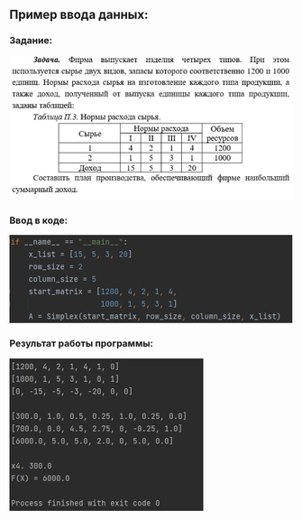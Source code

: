 ## Пример ввода данных:
### Задание:
![Задание](https://github.com/sunrekay/SimplexMethod/blob/main/screenshots/%D0%B7%D0%B0%D0%B4%D0%B0%D0%BD%D0%B8%D0%B5.jpg)

### Ввод в коде:
![Ввод в коде](https://github.com/sunrekay/SimplexMethod/blob/main/screenshots/%D0%92%D0%B2%D0%BE%D0%B4%20%D1%83%D1%81%D0%BB%D0%BE%D0%B2%D0%B8%D0%B9%20%D0%B7%D0%B0%D0%B4%D0%B0%D1%87%D0%B8.jpg)

### Результат работы программы: 
![Результат работы программы](https://github.com/sunrekay/SimplexMethod/blob/main/screenshots/%D0%92%D1%8B%D0%B2%D0%BE%D0%B4%20%D0%BF%D1%80%D0%BE%D0%B3%D1%80%D0%B0%D0%BC%D0%BC%D1%8B.jpg)
